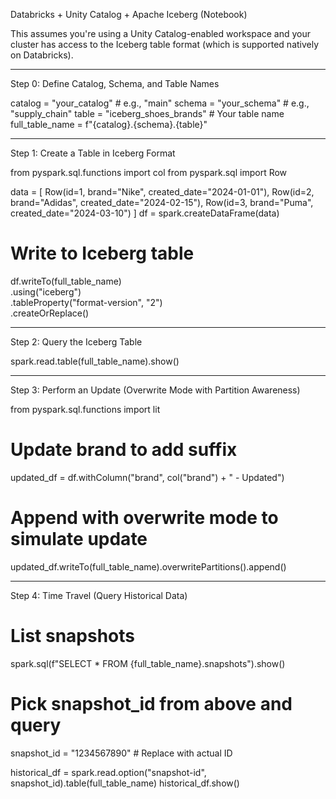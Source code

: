 Databricks + Unity Catalog + Apache Iceberg (Notebook)

This assumes you're using a Unity Catalog-enabled workspace and your cluster has access to the Iceberg table format (which is supported natively on Databricks).


---

Step 0: Define Catalog, Schema, and Table Names

catalog = "your_catalog"          # e.g., "main"
schema = "your_schema"            # e.g., "supply_chain"
table = "iceberg_shoes_brands"    # Your table name
full_table_name = f"{catalog}.{schema}.{table}"


---

Step 1: Create a Table in Iceberg Format

from pyspark.sql.functions import col
from pyspark.sql import Row

data = [
    Row(id=1, brand="Nike", created_date="2024-01-01"),
    Row(id=2, brand="Adidas", created_date="2024-02-15"),
    Row(id=3, brand="Puma", created_date="2024-03-10")
]
df = spark.createDataFrame(data)

# Write to Iceberg table
df.writeTo(full_table_name) \
  .using("iceberg") \
  .tableProperty("format-version", "2") \
  .createOrReplace()


---

Step 2: Query the Iceberg Table

spark.read.table(full_table_name).show()


---

Step 3: Perform an Update (Overwrite Mode with Partition Awareness)

from pyspark.sql.functions import lit

# Update brand to add suffix
updated_df = df.withColumn("brand", col("brand") + " - Updated")

# Append with overwrite mode to simulate update
updated_df.writeTo(full_table_name).overwritePartitions().append()


---

Step 4: Time Travel (Query Historical Data)

# List snapshots
spark.sql(f"SELECT * FROM {full_table_name}.snapshots").show()

# Pick snapshot_id from above and query
snapshot_id = "1234567890"  # Replace with actual ID

historical_df = spark.read.option("snapshot-id", snapshot_id).table(full_table_name)
historical_df.show()
